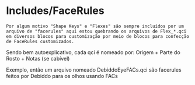 # Includes/FaceRules
	Por algum motivo "Shape Keys" e "Flexes" são sempre incluídos por um arquivo de "facerules" aqui estou quebrando os arquivos de Flex_*.qci em diversos blocos para customização por meio de blocos para confecção de FaceRules customizados.

Sendo bem autoexplicativo, cada qci é nomeado por:
	Origem + Parte do Rosto + Notas (se cabível)

Exemplo, então um arquivo nomeado DebiddoEyeFACs.qci são facerules feitos por Debiddo para os olhos usando FACs
